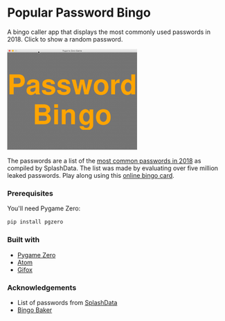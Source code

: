 # Popular Password Bingo

A bingo caller app that displays the most commonly used passwords in 2018.
Click to show a random password.

<img src="demo.gif" width="300" />

The passwords are a list of the [most common passwords in 2018][1] as compiled by SplashData. The list was made by evaluating over five million leaked passwords. Play along using this [online bingo card][2]. 


### Prerequisites

You'll need Pygame Zero:

```sh
pip install pgzero
```


### Built with

* [Pygame Zero](https://pygame-zero.readthedocs.io/en/stable/)
* [Atom](https://atom.io/)
* [Gifox](https://gifox.io/)

### Acknowledgements

* List of passwords from [SplashData][3]
* [Bingo Baker][4]


[1]: https://eu.usatoday.com/story/tech/2018/12/14/worst-passwords-2018-donald-makes-splashdata-annual-list/2309855002/
[2]: https://bingobaker.com/play/1933834
[3]: https://www.splashdata.com/
[4]: https://bingobaker.com/
